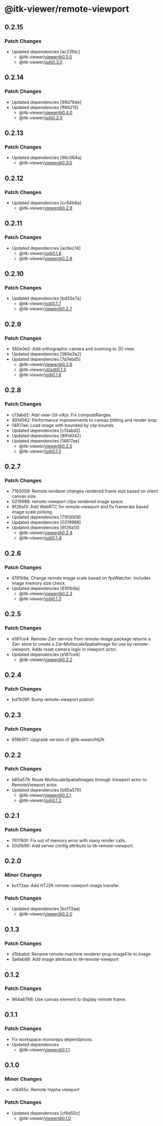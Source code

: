 # @itk-viewer/remote-viewport

## 0.2.15

### Patch Changes

- Updated dependencies [ac23fbc]
  - @itk-viewer/viewer@0.5.0
  - @itk-viewer/io@0.3.0

## 0.2.14

### Patch Changes

- Updated dependencies [99d78de]
- Updated dependencies [ff46215]
  - @itk-viewer/viewer@0.4.0
  - @itk-viewer/io@0.2.0

## 0.2.13

### Patch Changes

- Updated dependencies [96c064a]
  - @itk-viewer/viewer@0.3.0

## 0.2.12

### Patch Changes

- Updated dependencies [cc64b6a]
  - @itk-viewer/viewer@0.2.9

## 0.2.11

### Patch Changes

- Updated dependencies [ac6ec74]
  - @itk-viewer/io@0.1.8
  - @itk-viewer/viewer@0.2.8

## 0.2.10

### Patch Changes

- Updated dependencies [bd33e7a]
  - @itk-viewer/io@0.1.7
  - @itk-viewer/viewer@0.2.7

## 0.2.9

### Patch Changes

- 560e3e2: Add orthographic camera and zooming to 2D view.
- Updated dependencies [560e3e2]
- Updated dependencies [7d7ebd5]
  - @itk-viewer/viewer@0.2.6
  - @itk-viewer/utils@0.1.3
  - @itk-viewer/io@0.1.6

## 0.2.8

### Patch Changes

- c13abd2: Add view-2d-vtkjs. Fix computeRanges.
- 991d042: Performance improvements to canvas blitting and render loop
- 14817ae: Load image with bounded by clip bounds.
- Updated dependencies [c13abd2]
- Updated dependencies [991d042]
- Updated dependencies [14817ae]
  - @itk-viewer/viewer@0.2.5
  - @itk-viewer/io@0.1.5

## 0.2.7

### Patch Changes

- 7163009: Remote renderer changes rendered frame size based on client canvas size.
- 0219988: remote-viewport clips rendered image space.
- 8f26a13: Add WebRTC for remote-viewport and fix framerate based image scale picking.
- Updated dependencies [7163009]
- Updated dependencies [0219988]
- Updated dependencies [8f26a13]
  - @itk-viewer/viewer@0.2.4
  - @itk-viewer/io@0.1.4

## 0.2.6

### Patch Changes

- 6191b9a: Change remote image scale based on fpsWatcher. Includes image memory size check.
- Updated dependencies [6191b9a]
  - @itk-viewer/viewer@0.2.3
  - @itk-viewer/io@0.1.3

## 0.2.5

### Patch Changes

- e187ce4: Remote-Zarr service from remote-image package returns a Zarr store to create a ZarrMultiscaleSpatialImage for use by remote-viewport. Adds reset camera logic in viewport actor.
- Updated dependencies [e187ce4]
  - @itk-viewer/viewer@0.2.2

## 0.2.4

### Patch Changes

- bd7b09f: Bump remote-viewport publish

## 0.2.3

### Patch Changes

- 619b5f7: Upgrade version of @itk-wasm/htj2k

## 0.2.2

### Patch Changes

- b85a579: Route MultiscaleSpatialImages through Viewport actor to RemoteViewport actor.
- Updated dependencies [b85a579]
  - @itk-viewer/viewer@0.2.1
  - @itk-viewer/io@0.1.2

## 0.2.1

### Patch Changes

- 761780f: Fix out of memory error with many render calls.
- 50d1b90: Add server config attribute to itk-remote-viewport.

## 0.2.0

### Minor Changes

- bcf72aa: Add HTJ2K remote-viewport image transfer.

### Patch Changes

- Updated dependencies [bcf72aa]
  - @itk-viewer/viewer@0.2.0

## 0.1.3

### Patch Changes

- d1bbabd: Rename remote-machine renderer prop imageFile to image
- 5a6eb88: Add image attribute to itk-remote-viewport

## 0.1.2

### Patch Changes

- 964a6766: Use canvas element to display remote frame.

## 0.1.1

### Patch Changes

- Fix workspace monorepo dependances.
- Updated dependencies
  - @itk-viewer/viewer@0.1.1

## 0.1.0

### Minor Changes

- cf4d55c: Remote Hypha viewport

### Patch Changes

- Updated dependencies [cf4d55c]
  - @itk-viewer/viewer@0.1.0
